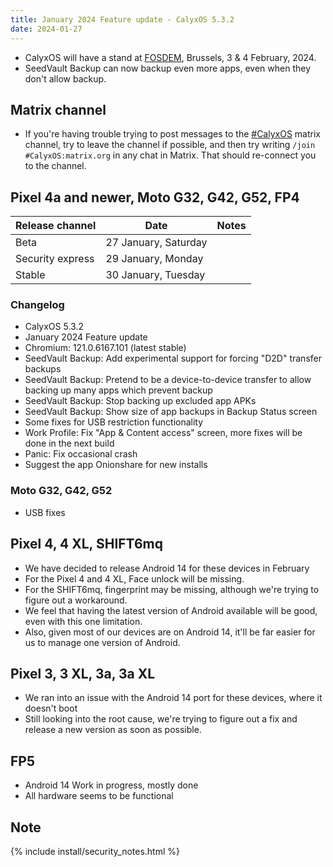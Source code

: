 ```yaml
---
title: January 2024 Feature update - CalyxOS 5.3.2
date: 2024-01-27
---
```


* CalyxOS will have a stand at [FOSDEM](https://fosdem.org), Brussels, 3 & 4 February, 2024.
* SeedVault Backup can now backup even more apps, even when they don't allow backup.

## Matrix channel

* If you're having trouble trying to post messages to the [#CalyxOS](https://app.element.io/#/room/#CalyxOS:matrix.org) matrix channel, try to leave the channel if possible, and then try writing `/join #CalyxOS:matrix.org` in any chat in Matrix. That should re-connect you to the channel.

## Pixel 4a and newer, Moto G32, G42, G52, FP4

| Release channel  | Date   | Notes |
| ---------------- | ------ | ------ |
| Beta | 27 January, Saturday | |
| Security express | 29 January, Monday | |
| Stable | 30 January, Tuesday | |

### Changelog

* CalyxOS 5.3.2
* January 2024 Feature update
* Chromium: 121.0.6167.101 (latest stable)
* SeedVault Backup: Add experimental support for forcing "D2D" transfer backups
* SeedVault Backup: Pretend to be a device-to-device transfer to allow backing up many apps which prevent backup
* SeedVault Backup: Stop backing up excluded app APKs
* SeedVault Backup: Show size of app backups in Backup Status screen
* Some fixes for USB restriction functionality
* Work Profile: Fix "App & Content access" screen, more fixes will be done in the next build
* Panic: Fix occasional crash
* Suggest the app Onionshare for new installs

### Moto G32, G42, G52
* USB fixes

## Pixel 4, 4 XL, SHIFT6mq

* We have decided to release Android 14 for these devices in February
* For the Pixel 4 and 4 XL, Face unlock will be missing.
* For the SHIFT6mq, fingerprint may be missing, although we're trying to figure out a workaround.
* We feel that having the latest version of Android available will be good, even with this one limitation.
* Also, given most of our devices are on Android 14, it'll be far easier for us to manage one version of Android.

## Pixel 3, 3 XL, 3a, 3a XL

* We ran into an issue with the Android 14 port for these devices, where it doesn't boot
* Still looking into the root cause, we're trying to figure out a fix and release a new version as soon as possible.

## FP5

* Android 14 Work in progress, mostly done
* All hardware seems to be functional

## Note

{% include install/security_notes.html %}

